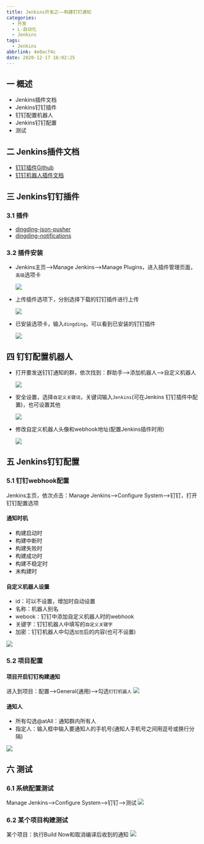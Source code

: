 ```yaml
---
title: Jenkins开发之——构建钉钉通知
categories:
  - 开发
  - L-自动化
  - Jenkins
tags:
  - Jenkins
abbrlink: 4e0acf4c
date: 2020-12-17 16:02:25
---
```

## 一 概述

* Jenkins插件文档
* Jenkins钉钉插件
* 钉钉配置机器人
* Jenkins钉钉配置
* 测试

<!--more-->

## 二 Jenkins插件文档

* [钉钉插件Github][21]
* [钉钉机器人插件文档][22]

## 三 Jenkins钉钉插件

### 3.1 插件

* [dingding-json-pusher][23]
* [dingding-notifications][24]

### 3.2 插件安装

* Jenkins主页——>Manage Jenkins——>Manage Plugins，进入插件管理页面，`高级`选项卡

  ![][1]
  
* 上传插件选项下，分别选择下载的钉钉插件进行上传

  ![][2]
  
* 已安装选项卡，输入`dingding`，可以看到已安装的钉钉插件

  ![][3]

## 四 钉钉配置机器人

* 打开要发送钉钉通知的群，依次找到：群助手—>添加机器人—>自定义机器人

  ![][4]

* 安全设置，选择`自定义关键词`，关键词输入`Jenkins`(可在Jenkins 钉钉插件中配置)，也可设置其他

  ![][5]

* 修改自定义机器人头像和webhook地址(配置Jenkins插件时用)

  ![][6]

## 五 Jenkins钉钉配置

### 5.1 钉钉webhook配置

Jenkins主页，依次点击：Manage Jenkins—>Configure System—>钉钉，打开钉钉配置选项

#### 通知时机

* 构建启动时
* 构建中断时
* 构建失败时
* 构建成功时
* 构建不稳定时
* 未构建时

#### 自定义机器人设置

* id：可以不设置，增加时自动设置
* 名称：机器人别名
* webook：钉钉中添加自定义机器人时的webhook
* 关键字：钉钉机器人中填写的`自定义关键字`
* 加密：钉钉机器人中勾选`加签`后的内容(也可不设置)

![][6]

### 5.2 项目配置

#### 项目开启钉钉构建通知

进入到项目：配置—>General(通用)—>勾选`钉钉机器人`
![][7]

#### 通知人

* 所有勾选@atAll：通知群内所有人
* 指定人：输入框中输入要通知人的手机号(通知人手机号之间用逗号或换行分隔)

![][8]

## 六 测试

### 6.1 系统配置测试

Manage Jenkins—>Configure System—>钉钉—>测试
![][9]

### 6.2 某个项目构建测试

某个项目：执行Build Now和取消编译后收到的通知
![][10]



[1]:https://raw.githubusercontent.com/PGzxc/CDN/master/blog-jenkins/jenkins-manage-plugin-height.png
[2]:https://raw.githubusercontent.com/PGzxc/CDN/master/blog-jenkins/jenkins-manage-plugin-upload.png
[3]:https://raw.githubusercontent.com/PGzxc/CDN/master/blog-jenkins/jenkins-manage-plugin-installed.png
[4]:https://raw.githubusercontent.com/PGzxc/CDN/master/blog-jenkins/jenkins-dingding-robot-jenkins.png
[5]:https://raw.githubusercontent.com/PGzxc/CDN/master/blog-jenkins/jenkins-dingding-key-word.png
[6]:https://raw.githubusercontent.com/PGzxc/CDN/master/blog-jenkins/jenkins-congif-dingding-robot.png
[7]:https://raw.githubusercontent.com/PGzxc/CDN/master/blog-jenkins/jenkins-project-general-dingding-check.png
[8]:https://raw.githubusercontent.com/PGzxc/CDN/master/blog-jenkins/jenkins-project-notify-define.png
[9]:https://raw.githubusercontent.com/PGzxc/CDN/master/blog-jenkins/jenkins-test-configure-result.png
[10]:https://raw.githubusercontent.com/PGzxc/CDN/master/blog-jenkins/jenkins-project-notify-test.png

[21]:https://github.com/jenkinsci/dingtalk-plugin
[22]:https://jenkinsci.github.io/dingtalk-plugin/
[23]:http://updates.jenkins-ci.org/download/plugins/dingding-json-pusher/
[24]:http://updates.jenkins-ci.org/download/plugins/dingding-notifications/